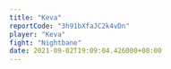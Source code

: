 ```yaml
---
title: "Keva"
reportCode: "3h91bXfaJC2k4vDn"
player: "Keva"
fight: "Nightbane"
date: 2021-09-02T19:09:04.426000+00:00
---
```

